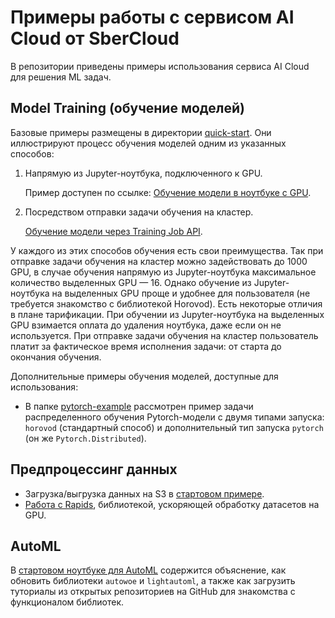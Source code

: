 # Примеры работы с сервисом AI Cloud от SberCloud

В репозитории приведены примеры использования сервиса AI Cloud для решения ML задач.

## Model Training (обучение моделей)

Базовые примеры размещены в директории [quick-start](quick-start). Они иллюстрируют процесс обучения моделей одним из указанных способов:

1. Напрямую из Jupyter-ноутбука, подключенного к GPU.
   
   Пример доступен по ссылке: [Обучение модели в ноутбуке с GPU](quick-start/notebooks_gpu).

2. Посредством отправки задачи обучения на кластер.

   [Обучение модели через Training Job API](quick-start/job_launch).

У каждого из этих способов обучения есть свои преимущества. Так при отправке задачи обучения на кластер можно задействовать до 1000 GPU, в случае обучения напрямую из Jupyter-ноутбука максимальное количество выделенных GPU — 16. Однако обучение из Jupyter-ноутбука на выделенных GPU проще и удобнее для пользователя (не требуется знакомство с библиотекой Horovod). Есть некоторые отличия в плане тарификации. При обучении из Jupyter-ноутбука на выделенных GPU взимается оплата до удаления ноутбука, даже если он не используется. При отправке задачи обучения на кластер пользователь платит за фактическое время исполнения задачи: от старта до окончания обучения.

Дополнительные примеры обучения моделей, доступные для использования:

 * В папке [pytorch-example](pytorch-example) рассмотрен пример задачи распределенного обучения Pytorch-модели с двумя типами запуска: `horovod` (стандартный способ) и дополнительный тип запуска `pytorch` (он же `Pytorch.Distributed`).


## Предпроцессинг данных

* Загрузка/выгрузка данных на S3 в [стартовом примере](quick-start).
* [Работа с Rapids](rapids), библиотекой, ускоряющей обработку датасетов на GPU.

## AutoML

В [стартовом ноутбуке для AutoML](automl) содержится объяснение, как обновить библиотеки `autowoe` и `lightautoml`, а также как загрузить туториалы из открытых репозиториев на GitHub для знакомства с функционалом библиотек.